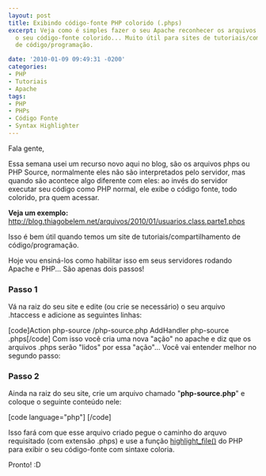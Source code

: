 ```yaml
---
layout: post
title: Exibindo código-fonte PHP colorido (.phps)
excerpt: Veja como é simples fazer o seu Apache reconhecer os arquivos .phps e exibir
  o seu código-fonte colorido... Muito útil para sites de tutoriais/compartilhamento
  de código/programação.

date: '2010-01-09 09:49:31 -0200'
categories:
- PHP
- Tutoriais
- Apache
tags:
- PHP
- PHPs
- Código Fonte
- Syntax Highlighter
---
```

Fala gente,

Essa semana usei um recurso novo aqui no blog, são os arquivos phps ou PHP Source, normalmente eles não são interpretados pelo servidor, mas quando são acontece algo diferente com eles: ao invés do servidor executar seu código como PHP normal, ele exibe o código fonte, todo colorido, pra quem acessar.

<strong>Veja um exemplo:</strong> <a href="/arquivos/2010/01/usuarios.class.parte1.phps" target="_blank">http://blog.thiagobelem.net/arquivos/2010/01/usuarios.class.parte1.phps</a>

Isso é bem útil quando temos um site de tutoriais/compartilhamento de código/programação.

Hoje vou ensiná-los como habilitar isso em seus servidores rodando Apache e PHP... São apenas dois passos!

<h3>Passo 1</h3>
Vá na raiz do seu site e edite (ou crie se necessário) o seu arquivo .htaccess e adicione as seguintes linhas:


[code]Action php-source /php-source.php
AddHandler php-source .phps[/code]
Com isso você cria uma nova "ação" no apache e diz que os arquivos .phps serão "lidos" por essa "ação"... Você vai entender melhor no segundo passo:

<h3>Passo 2</h3>
Ainda na raiz do seu site, crie um arquivo chamado "<strong>php-source.php</strong>" e coloque o seguinte conteúdo nele:


[code language="php"]<?php
highlight_file($_SERVER["DOCUMENT_ROOT"] . $_SERVER["PATH_INFO"]);
?> [/code]

Isso fará com que esse arquivo criado pegue o caminho do arquvo requisitado (com extensão .phps) e use a função <a href="http://www.php.net/manual/pt_BR/function.highlight-file.php" title="highlight_file()" target="_blank">highlight_file()</a> do PHP para exibir o seu código-fonte com sintaxe coloria.

Pronto! :D

